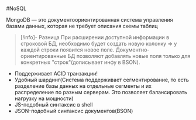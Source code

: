 #NoSQL 

MongoDB — это документоориентированная система управления базами данных, которая не требует описания схемы таблиц

> [!info]-  Разница 
> При расширении доступной информации в строковой БД, необходимо будет создать новую колонку => у каждой строки появится новое поле. Документно-ориентированные БД позволяют добавлять новые поля только для конкретных "строк"(дописывает инфу в BSON). 

- Поддерживает ACID транзакции!
- Удобный шардинг(Система поддерживает сегментирование, то есть разделение базы данных на отдельные сегменты и их распределение по разным серверам. Это позволяет балансировать нагрузку на мощности)
- JS-подобный синтаксис в shell
- JSON-подобный синтаксис документов(BSON)